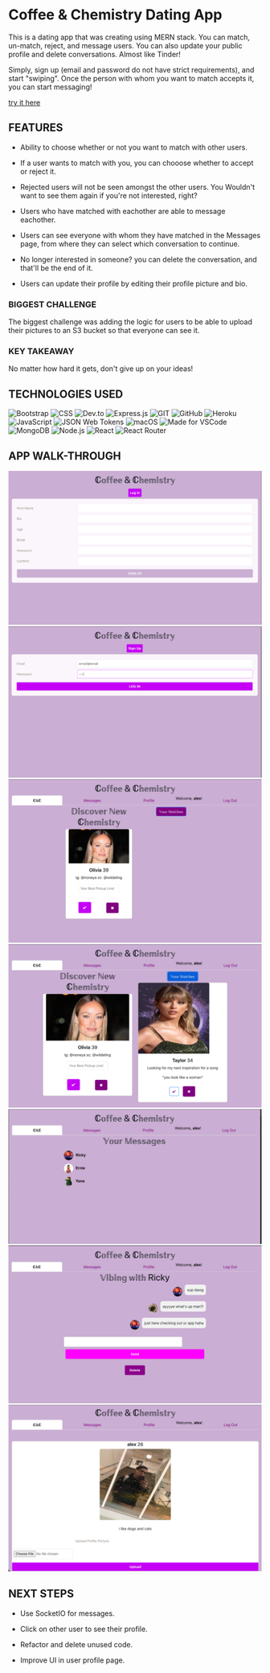 # Coffee & Chemistry Dating App

This is a dating app that was creating using MERN stack. You can match, un-match, reject, and message users. You can also update your public profile and delete conversations. Almost like Tinder!

Simply, sign up (email and password do not have strict requirements), and start "swiping". Once the person with whom you want to match accepts it, you can start messaging!

[try it here](https://coffee-and-chemistry-972697844dd2.herokuapp.com/)


## FEATURES
* Ability to choose whether or not you want to match with other users.

* If a user wants to match with you, you can chooose whether to accept or reject it.

* Rejected users will not be seen amongst the other users. You Wouldn't want to see them again if you're not interested, right?

* Users who have matched with eachother are able to message eachother.

* Users can see everyone with whom they have matched in the Messages page, from where they can select which conversation to continue.

* No longer interested in someone? you can delete the conversation, and that'll be the end of it.

* Users can update their profile by editing their profile picture and bio.


### BIGGEST CHALLENGE
The biggest challenge was adding the logic for users to be able to upload their pictures to an S3 bucket so that everyone can see it. 


### KEY TAKEAWAY
No matter how hard it gets, don't give up on your ideas!


## TECHNOLOGIES USED
![Bootstrap](https://img.shields.io/badge/Bootstrap-563D7C?style=for-the-badge&logo=bootstrap&logoColor=white)
![CSS](https://img.shields.io/badge/CSS-239120?&style=for-the-badge&logo=css3&logoColor=white)
![Dev.to](https://img.shields.io/badge/dev.to-0A0A0A?style=for-the-badge&logo=dev.to&logoColor=white)
![Express.js](https://img.shields.io/badge/Express.js-404D59?style=for-the-badge)
![GIT](https://img.shields.io/badge/GIT-E44C30?style=for-the-badge&logo=git&logoColor=white)
![GitHub](https://img.shields.io/badge/GitHub-100000?style=for-the-badge&logo=github&logoColor=white)
![Heroku](https://img.shields.io/badge/Heroku-430098?style=for-the-badge&logo=heroku&logoColor=white)
![JavaScript](https://img.shields.io/badge/JavaScript-323330?style=for-the-badge&logo=javascript&logoColor=F7DF1E)
![JSON Web Tokens](https://img.shields.io/badge/json%20web%20tokens-323330?style=for-the-badge&logo=json-web-tokens&logoColor=pink)
![macOS](https://img.shields.io/badge/mac%20os-000000?style=for-the-badge&logo=apple&logoColor=white)
![Made for VSCode](https://img.shields.io/badge/Made%20for-VSCode-1f425f.svg)
![MongoDB](https://img.shields.io/badge/MongoDB-4EA94B?style=for-the-badge&logo=mongodb&logoColor=white)
![Node.js](https://img.shields.io/badge/Node.js-43853D?style=for-the-badge&logo=node.js&logoColor=white)
![React](https://img.shields.io/badge/React-20232A?style=for-the-badge&logo=react&logoColor=61DAFB)
![React Router](https://img.shields.io/badge/React_Router-CA4245?style=for-the-badge&logo=react-router&logoColor=white)


## APP WALK-THROUGH
![SIGN-UP PAGE](<Screenshots/Screenshot 2024-03-13 at 1.00.40 PM.png>)
![LOG-IN PAGE](<Screenshots/Screenshot 2024-03-13 at 1.05.39 PM.png>)
![MAIN PAGE](<Screenshots/Screenshot 2024-03-13 at 1.01.12 PM.png>)
![MATCHES PAGE](<Screenshots/Screenshot 2024-03-13 at 1.01.35 PM.png>)
![ALL MESSAGES PAGE](<Screenshots/Screenshot 2024-03-13 at 1.01.55 PM.png>)
![PRIVATE MESSAGES PAGE](<Screenshots/Screenshot 2024-03-13 at 1.03.37 PM.png>)
![PROFILE PAGE](<Screenshots/Screenshot 2024-03-13 at 1.04.02 PM.png>)


## NEXT STEPS
* Use SocketIO for messages.

* Click on other user to see their profile.

* Refactor and delete unused code.

* Improve UI in user profile page.
